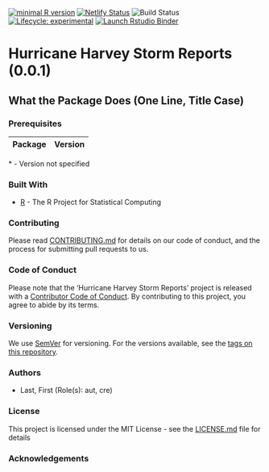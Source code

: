 
[![minimal R
version](https://img.shields.io/badge/R%3E%3D--6666ff.svg)](https://cran.r-project.org/)
[![Netlify
Status](https://api.netlify.com/api/v1/badges/b3a76bf0-ec22-487d-b567-7c2ea7ff4812/deploy-status)](https://app.netlify.com/sites/hurricane-harvey-prelims/deploys)
![Build
Status](https://img.shields.io/travis/timtrice/hurricane_harvey_prelims/master.svg)
[![Lifecycle:
experimental](https://img.shields.io/badge/lifecycle-experimental-orange.svg)](https://www.tidyverse.org/lifecycle/#experimental)
[![Launch Rstudio
Binder](http://mybinder.org/badge.svg)](https://mybinder.org/v2/gh/timtrice/hurricane_harvey_prelims/master?urlpath=rstudio)

# Hurricane Harvey Storm Reports (0.0.1)

## What the Package Does (One Line, Title Case)

### Prerequisites

| Package | Version |
| :------ | :------ |

\* - Version not specified

### Built With

  - [R](https://www.r-project.org/) - The R Project for Statistical
    Computing

### Contributing

Please read [CONTRIBUTING.md](/blob/master/.github/CONTRIBUTING.md) for
details on our code of conduct, and the process for submitting pull
requests to us.

### Code of Conduct

Please note that the ‘Hurricane Harvey Storm Reports’ project is
released with a [Contributor Code of
Conduct](.github/CODE_OF_CONDUCT.md). By contributing to this project,
you agree to abide by its terms.

### Versioning

We use [SemVer](http://semver.org/) for versioning. For the versions
available, see the [tags on this repository](/tags).

### Authors

  - Last, First (Role(s): aut, cre)

### License

This project is licensed under the MIT License - see the
[LICENSE.md](LICENSE.md) file for details

### Acknowledgements
